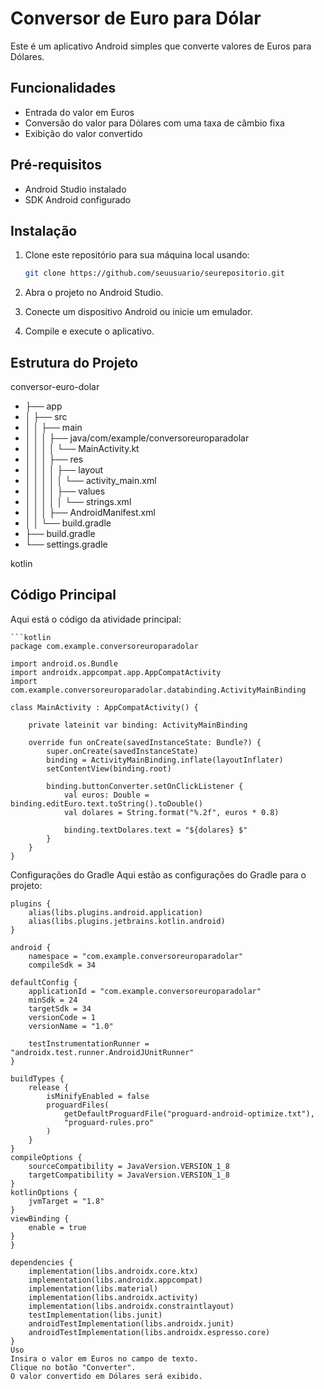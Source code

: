 # Conversor de Euro para Dólar

Este é um aplicativo Android simples que converte valores de Euros para Dólares. 

## Funcionalidades

- Entrada do valor em Euros
- Conversão do valor para Dólares com uma taxa de câmbio fixa
- Exibição do valor convertido

## Pré-requisitos

- Android Studio instalado
- SDK Android configurado

## Instalação

1. Clone este repositório para sua máquina local usando:
    ```sh
    git clone https://github.com/seuusuario/seurepositorio.git
    ```

2. Abra o projeto no Android Studio.

3. Conecte um dispositivo Android ou inicie um emulador.

4. Compile e execute o aplicativo.

## Estrutura do Projeto

conversor-euro-dolar
 - ├── app
 - │ ├── src
 - │ │ ├── main
 - │ │ │ ├── java/com/example/conversoreuroparadolar
 - │ │ │ │ └── MainActivity.kt
 - │ │ │ ├── res
 - │ │ │ │ ├── layout
 - │ │ │ │ │ └── activity_main.xml
 - │ │ │ │ ├── values
 - │ │ │ │ │ └── strings.xml
 - │ │ │ ├── AndroidManifest.xml
 - │ │ └── build.gradle
 - ├── build.gradle
 - └── settings.gradle

kotlin

## Código Principal

Aqui está o código da atividade principal:

    ```kotlin
    package com.example.conversoreuroparadolar
    
    import android.os.Bundle
    import androidx.appcompat.app.AppCompatActivity
    import com.example.conversoreuroparadolar.databinding.ActivityMainBinding
    
    class MainActivity : AppCompatActivity() {
    
        private lateinit var binding: ActivityMainBinding
    
        override fun onCreate(savedInstanceState: Bundle?) {
            super.onCreate(savedInstanceState)
            binding = ActivityMainBinding.inflate(layoutInflater)
            setContentView(binding.root)
    
            binding.buttonConverter.setOnClickListener {
                val euros: Double = binding.editEuro.text.toString().toDouble()
                val dolares = String.format("%.2f", euros * 0.8)
    
                binding.textDolares.text = "${dolares} $"
            }
        }
    }


Configurações do Gradle
Aqui estão as configurações do Gradle para o projeto:

    plugins {
        alias(libs.plugins.android.application)
        alias(libs.plugins.jetbrains.kotlin.android)
    }
    
    android {
        namespace = "com.example.conversoreuroparadolar"
        compileSdk = 34

    defaultConfig {
        applicationId = "com.example.conversoreuroparadolar"
        minSdk = 24
        targetSdk = 34
        versionCode = 1
        versionName = "1.0"

        testInstrumentationRunner = "androidx.test.runner.AndroidJUnitRunner"
    }

    buildTypes {
        release {
            isMinifyEnabled = false
            proguardFiles(
                getDefaultProguardFile("proguard-android-optimize.txt"),
                "proguard-rules.pro"
            )
        }
    }
    compileOptions {
        sourceCompatibility = JavaVersion.VERSION_1_8
        targetCompatibility = JavaVersion.VERSION_1_8
    }
    kotlinOptions {
        jvmTarget = "1.8"
    }
    viewBinding {
        enable = true
    }
    }
    
    dependencies {
        implementation(libs.androidx.core.ktx)
        implementation(libs.androidx.appcompat)
        implementation(libs.material)
        implementation(libs.androidx.activity)
        implementation(libs.androidx.constraintlayout)
        testImplementation(libs.junit)
        androidTestImplementation(libs.androidx.junit)
        androidTestImplementation(libs.androidx.espresso.core)
    }
    Uso
    Insira o valor em Euros no campo de texto.
    Clique no botão "Converter".
    O valor convertido em Dólares será exibido.
